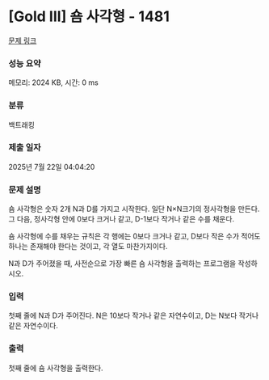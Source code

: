 # [Gold III] 숌 사각형 - 1481 

[문제 링크](https://www.acmicpc.net/problem/1481) 

### 성능 요약

메모리: 2024 KB, 시간: 0 ms

### 분류

백트래킹

### 제출 일자

2025년 7월 22일 04:04:20

### 문제 설명

<p>숌 사각형은 숫자 2개 N과 D를 가지고 시작한다. 일단 N×N크기의 정사각형을 만든다. 그 다음, 정사각형 안에 0보다 크거나 같고, D-1보다 작거나 같은 수를 채운다.</p>

<p>숌 사각형에 수를 채우는 규칙은 각 행에는 0보다 크거나 같고, D보다 작은 수가 적어도 하나는 존재해야 한다는 것이고, 각 열도 마찬가지이다.</p>

<p>N과 D가 주어졌을 때, 사전순으로 가장 빠른 숌 사각형을 출력하는 프로그램을 작성하시오.</p>

### 입력 

 <p>첫째 줄에 N과 D가 주어진다. N은 10보다 작거나 같은 자연수이고, D는 N보다 작거나 같은 자연수이다.</p>

### 출력 

 <p>첫째 줄에 숌 사각형을 출력한다.</p>

